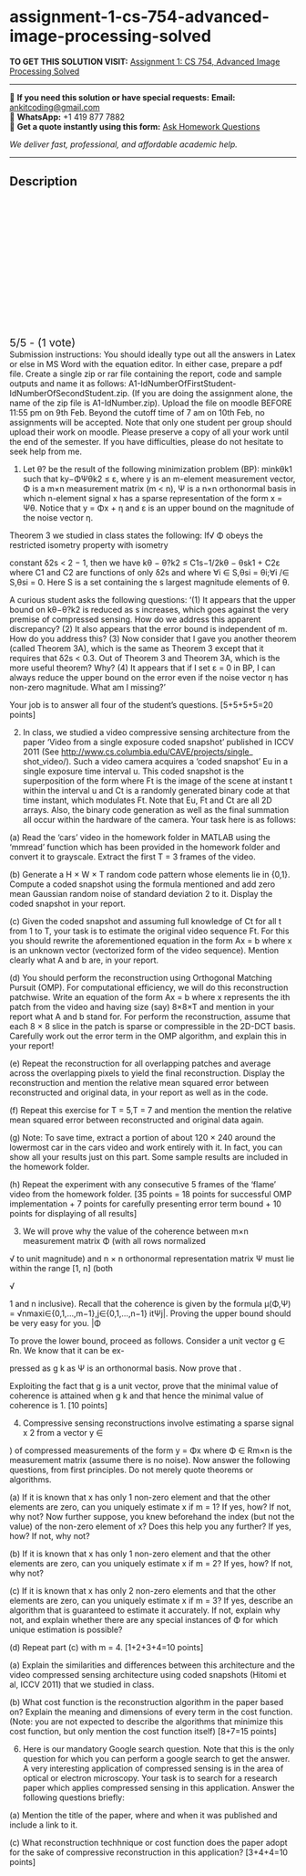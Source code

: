 # assignment-1-cs-754-advanced-image-processing-solved
**TO GET THIS SOLUTION VISIT:** [Assignment 1: CS 754, Advanced Image Processing Solved](https://www.ankitcodinghub.com/product/assignment-1-cs-754-advanced-image-processing-solved/)


---

📩 **If you need this solution or have special requests:** **Email:** ankitcoding@gmail.com  
📱 **WhatsApp:** +1 419 877 7882  
📄 **Get a quote instantly using this form:** [Ask Homework Questions](https://www.ankitcodinghub.com/services/ask-homework-questions/)

*We deliver fast, professional, and affordable academic help.*

---

<h2>Description</h2>



<div class="kk-star-ratings kksr-auto kksr-align-center kksr-valign-top" data-payload="{&quot;align&quot;:&quot;center&quot;,&quot;id&quot;:&quot;110523&quot;,&quot;slug&quot;:&quot;default&quot;,&quot;valign&quot;:&quot;top&quot;,&quot;ignore&quot;:&quot;&quot;,&quot;reference&quot;:&quot;auto&quot;,&quot;class&quot;:&quot;&quot;,&quot;count&quot;:&quot;1&quot;,&quot;legendonly&quot;:&quot;&quot;,&quot;readonly&quot;:&quot;&quot;,&quot;score&quot;:&quot;5&quot;,&quot;starsonly&quot;:&quot;&quot;,&quot;best&quot;:&quot;5&quot;,&quot;gap&quot;:&quot;4&quot;,&quot;greet&quot;:&quot;Rate this product&quot;,&quot;legend&quot;:&quot;5\/5 - (1 vote)&quot;,&quot;size&quot;:&quot;24&quot;,&quot;title&quot;:&quot;Assignment 1: CS 754, Advanced Image Processing Solved&quot;,&quot;width&quot;:&quot;138&quot;,&quot;_legend&quot;:&quot;{score}\/{best} - ({count} {votes})&quot;,&quot;font_factor&quot;:&quot;1.25&quot;}">

<div class="kksr-stars">

<div class="kksr-stars-inactive">
            <div class="kksr-star" data-star="1" style="padding-right: 4px">


<div class="kksr-icon" style="width: 24px; height: 24px;"></div>
        </div>
            <div class="kksr-star" data-star="2" style="padding-right: 4px">


<div class="kksr-icon" style="width: 24px; height: 24px;"></div>
        </div>
            <div class="kksr-star" data-star="3" style="padding-right: 4px">


<div class="kksr-icon" style="width: 24px; height: 24px;"></div>
        </div>
            <div class="kksr-star" data-star="4" style="padding-right: 4px">


<div class="kksr-icon" style="width: 24px; height: 24px;"></div>
        </div>
            <div class="kksr-star" data-star="5" style="padding-right: 4px">


<div class="kksr-icon" style="width: 24px; height: 24px;"></div>
        </div>
    </div>

<div class="kksr-stars-active" style="width: 138px;">
            <div class="kksr-star" style="padding-right: 4px">


<div class="kksr-icon" style="width: 24px; height: 24px;"></div>
        </div>
            <div class="kksr-star" style="padding-right: 4px">


<div class="kksr-icon" style="width: 24px; height: 24px;"></div>
        </div>
            <div class="kksr-star" style="padding-right: 4px">


<div class="kksr-icon" style="width: 24px; height: 24px;"></div>
        </div>
            <div class="kksr-star" style="padding-right: 4px">


<div class="kksr-icon" style="width: 24px; height: 24px;"></div>
        </div>
            <div class="kksr-star" style="padding-right: 4px">


<div class="kksr-icon" style="width: 24px; height: 24px;"></div>
        </div>
    </div>
</div>


<div class="kksr-legend" style="font-size: 19.2px;">
            5/5 - (1 vote)    </div>
    </div>
Submission instructions: You should ideally type out all the answers in Latex or else in MS Word with the equation editor. In either case, prepare a pdf file. Create a single zip or rar file containing the report, code and sample outputs and name it as follows: A1-IdNumberOfFirstStudent-IdNumberOfSecondStudent.zip. (If you are doing the assignment alone, the name of the zip file is A1-IdNumber.zip). Upload the file on moodle BEFORE 11:55 pm on 9th Feb. Beyond the cutoff time of 7 am on 10th Feb, no assignments will be accepted. Note that only one student per group should upload their work on moodle. Please preserve a copy of all your work until the end of the semester. If you have difficulties, please do not hesitate to seek help from me.

1. Let θ? be the result of the following minimization problem (BP): minkθk1 such that ky−ΦΨθk2 ≤ ε, where y is an m-element measurement vector, Φ is a m×n measurement matrix (m &lt; n), Ψ is a n×n orthonormal basis in which n-element signal x has a sparse representation of the form x = Ψθ. Notice that y = Φx + η and ε is an upper bound on the magnitude of the noise vector η.

Theorem 3 we studied in class states the following: If√ Φ obeys the restricted isometry property with isometry

constant δ2s &lt; 2 − 1, then we have kθ − θ?k2 ≤ C1s−1/2kθ − θsk1 + C2ε where C1 and C2 are functions of only δ2s and where ∀i ∈ S,θsi = θi;∀i /∈ S,θsi = 0. Here S is a set containing the s largest magnitude elements of θ.

A curious student asks the following questions: ‘(1) It appears that the upper bound on kθ−θ?k2 is reduced as s increases, which goes against the very premise of compressed sensing. How do we address this apparent discrepancy? (2) It also appears that the error bound is independent of m. How do you address this? (3) Now consider that I gave you another theorem (called Theorem 3A), which is the same as Theorem 3 except that it requires that δ2s &lt; 0.3. Out of Theorem 3 and Theorem 3A, which is the more useful theorem? Why? (4) It appears that if I set ε = 0 in BP, I can always reduce the upper bound on the error even if the noise vector η has non-zero magnitude. What am I missing?’

Your job is to answer all four of the student’s questions. [5+5+5+5=20 points]

2. In class, we studied a video compressive sensing architecture from the paper ‘Video from a single exposure coded snapshot’ published in ICCV 2011 (See http://www.cs.columbia.edu/CAVE/projects/single_ shot_video/). Such a video camera acquires a ‘coded snapshot’ Eu in a single exposure time interval u. This coded snapshot is the superposition of the form where Ft is the image of the scene at instant t within the interval u and Ct is a randomly generated binary code at that time instant, which modulates Ft. Note that Eu, Ft and Ct are all 2D arrays. Also, the binary code generation as well as the final summation all occur within the hardware of the camera. Your task here is as follows:

(a) Read the ‘cars’ video in the homework folder in MATLAB using the ‘mmread’ function which has been provided in the homework folder and convert it to grayscale. Extract the first T = 3 frames of the video.

(b) Generate a H × W × T random code pattern whose elements lie in {0,1}. Compute a coded snapshot using the formula mentioned and add zero mean Gaussian random noise of standard deviation 2 to it. Display the coded snapshot in your report.

(c) Given the coded snapshot and assuming full knowledge of Ct for all t from 1 to T, your task is to estimate the original video sequence Ft. For this you should rewrite the aforementioned equation in the form Ax = b where x is an unknown vector (vectorized form of the video sequence). Mention clearly what A and b are, in your report.

(d) You should perform the reconstruction using Orthogonal Matching Pursuit (OMP). For computational efficiency, we will do this reconstruction patchwise. Write an equation of the form Ax = b where x represents the ith patch from the video and having size (say) 8×8×T and mention in your report what A and b stand for. For perform the reconstruction, assume that each 8 × 8 slice in the patch is sparse or compressible in the 2D-DCT basis. Carefully work out the error term in the OMP algorithm, and explain this in your report!

(e) Repeat the reconstruction for all overlapping patches and average across the overlapping pixels to yield the final reconstruction. Display the reconstruction and mention the relative mean squared error between reconstructed and original data, in your report as well as in the code.

(f) Repeat this exercise for T = 5,T = 7 and mention the mention the relative mean squared error between reconstructed and original data again.

(g) Note: To save time, extract a portion of about 120 × 240 around the lowermost car in the cars video and work entirely with it. In fact, you can show all your results just on this part. Some sample results are included in the homework folder.

(h) Repeat the experiment with any consecutive 5 frames of the ‘flame’ video from the homework folder. [35 points = 18 points for successful OMP implementation + 7 points for carefully presenting error term bound + 10 points for displaying of all results]

3. We will prove why the value of the coherence between m×n measurement matrix Φ (with all rows normalized

√ to unit magnitude) and n × n orthonormal representation matrix Ψ must lie within the range [1, n] (both

√

1 and n inclusive). Recall that the coherence is given by the formula µ(Φ,Ψ) = √nmaxi∈{0,1,…,m−1},j∈{0,1,…,n−1} itΨj|. Proving the upper bound should be very easy for you. |Φ

To prove the lower bound, proceed as follows. Consider a unit vector g ∈ Rn. We know that it can be ex-

pressed as g k as Ψ is an orthonormal basis. Now prove that .

Exploiting the fact that g is a unit vector, prove that the minimal value of coherence is attained when g k and that hence the minimal value of coherence is 1. [10 points]

4. Compressive sensing reconstructions involve estimating a sparse signal x 2 from a vector y ∈

) of compressed measurements of the form y = Φx where Φ ∈ Rm×n is the measurement matrix (assume there is no noise). Now answer the following questions, from first principles. Do not merely quote theorems or algorithms.

(a) If it is known that x has only 1 non-zero element and that the other elements are zero, can you uniquely estimate x if m = 1? If yes, how? If not, why not? Now further suppose, you knew beforehand the index (but not the value) of the non-zero element of x? Does this help you any further? If yes, how? If not, why not?

(b) If it is known that x has only 1 non-zero element and that the other elements are zero, can you uniquely estimate x if m = 2? If yes, how? If not, why not?

(c) If it is known that x has only 2 non-zero elements and that the other elements are zero, can you uniquely estimate x if m = 3? If yes, describe an algorithm that is guaranteed to estimate it accurately. If not, explain why not, and explain whether there are any special instances of Φ for which unique estimation is possible?

(d) Repeat part (c) with m = 4. [1+2+3+4=10 points]

(a) Explain the similarities and differences between this architecture and the video compressed sensing architecture using coded snapshots (Hitomi et al, ICCV 2011) that we studied in class.

(b) What cost function is the reconstruction algorithm in the paper based on? Explain the meaning and dimensions of every term in the cost function. (Note: you are not expected to describe the algorithms that minimize this cost function, but only mention the cost function itself) [8+7=15 points]

6. Here is our mandatory Google search question. Note that this is the only question for which you can perform a google search to get the answer. A very interesting application of compressed sensing is in the area of optical or electron microscopy. Your task is to search for a research paper which applies compressed sensing in this application. Answer the following questions briefly:

(a) Mention the title of the paper, where and when it was published and include a link to it.

(c) What reconstruction techhnique or cost function does the paper adopt for the sake of compressive reconstruction in this application? [3+4+4=10 points]
